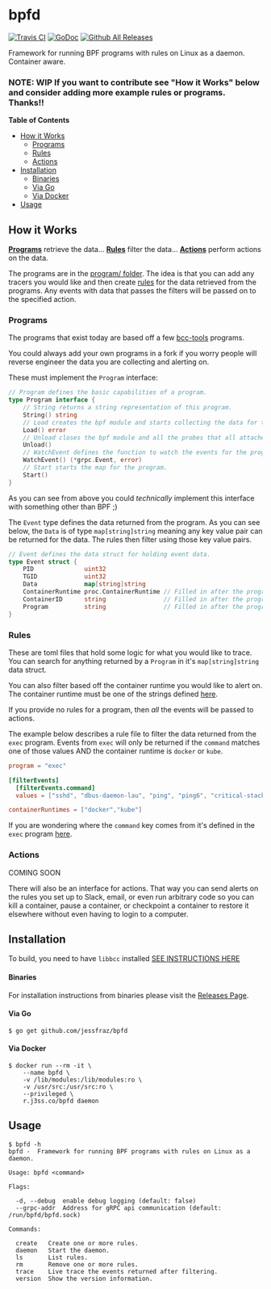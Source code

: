 # bpfd

[![Travis CI](https://img.shields.io/travis/jessfraz/bpfd.svg?style=for-the-badge)](https://travis-ci.org/jessfraz/bpfd)
[![GoDoc](https://img.shields.io/badge/godoc-reference-5272B4.svg?style=for-the-badge)](https://godoc.org/github.com/jessfraz/bpfd)
[![Github All Releases](https://img.shields.io/github/downloads/jessfraz/bpfd/total.svg?style=for-the-badge)](https://github.com/jessfraz/bpfd/releases)

Framework for running BPF programs with rules on Linux as a daemon. Container aware.

### NOTE: WIP If you want to contribute see "How it Works" below and consider adding more example rules or programs. Thanks!!

**Table of Contents**

* [How it Works](README.md#how-it-works)
   * [Programs](README.md#programs)
   * [Rules](README.md#rules)
   * [Actions](README.md#actions)
 * [Installation](README.md#installation)
      * [Binaries](README.md#binaries)
      * [Via Go](README.md#via-go)
      * [Via Docker](README.md#via-docker)
 * [Usage](README.md#usage)


## How it Works

[**Programs**](#programs) retrieve the data... 
[**Rules**](#rules) filter the data... 
[**Actions**](#actions) perform actions on the data.

The programs are in the [program/ folder](program). 
The idea is that you can add any tracers you would like 
and then create [rules](examples) for the data retrieved from the programs.
Any events with data that passes the filters will be passed on to the specified
action.

### Programs

The programs that exist today are based off a few
[bcc-tools](https://github.com/iovisor/bcc) programs. 

You could always add your own programs in a fork if you worry people will
reverse engineer the data you are collecting and alerting on.

These must implement the `Program` interface:

```go
// Program defines the basic capabilities of a program.
type Program interface {
    // String returns a string representation of this program.
    String() string
    // Load creates the bpf module and starts collecting the data for the program.
    Load() error
    // Unload closes the bpf module and all the probes that all attached to it.
    Unload()
    // WatchEvent defines the function to watch the events for the program.
    WatchEvent() (*grpc.Event, error)
    // Start starts the map for the program.
    Start()
}
```

As you can see from above you could _technically_ implement this interface with
something other than BPF ;)

The `Event` type defines the data returned from the program. As you can see
below, the `Data` is of type `map[string]string` meaning any key value pair can
be returned for the data. The rules then filter using those key value pairs.

```go
// Event defines the data struct for holding event data.
type Event struct {
    PID              uint32
    TGID             uint32
    Data             map[string]string
    ContainerRuntime proc.ContainerRuntime // Filled in after the program is run so you don't need to.
    ContainerID      string                // Filled in after the program is run so you don't need to.
    Program          string                // Filled in after the program is run so you don't need to.
}
```

### Rules

These are toml files that hold some logic for what you would like to trace. 
You can search for anything returned by a `Program` in it's `map[string]string`
data struct.

You can also filter based off the container runtime you would like to alert on.
The container runtime must be one of the strings defined 
[here](https://github.com/jessfraz/bpfd/blob/master/proc/proc.go#L24).

If you provide no rules for a program, then _all_ the events will be passed to
actions.

The example below describes a rule file to filter the data returned from the
`exec` program. Events from `exec` will only be returned if the `command` matches
one of those values AND the container runtime is `docker` or `kube`.

```toml
program = "exec"

[filterEvents]
  [filterEvents.command]
  values = ["sshd", "dbus-daemon-lau", "ping", "ping6", "critical-stack-", "pmmcli", "filemng", "PassengerAgent", "bwrap", "osdetect", "nginxmng", "sw-engine-fpm", "start-stop-daem"]

containerRuntimes = ["docker","kube"]
```

If you are wondering where the `command` key comes from it's defined in the
`exec` program [here](https://github.com/jessfraz/bpfd/blob/master/program/exec/exec.go#L200).

### Actions

COMING SOON

There will also be an interface for actions. That way you can send alerts 
on the rules you set up to Slack, email, or even run arbitrary code so you can
kill a container, pause a container, or checkpoint a container to restore it
elsewhere without even having to login to a computer.

## Installation

To build, you need to have `libbcc` installed [SEE INSTRUCTIONS HERE](https://github.com/iovisor/bcc/blob/master/INSTALL.md)


#### Binaries

For installation instructions from binaries please visit the [Releases Page](https://github.com/jessfraz/bpfd/releases).

#### Via Go

```console
$ go get github.com/jessfraz/bpfd
```

#### Via Docker

```console
$ docker run --rm -it \
    --name bpfd \
    -v /lib/modules:/lib/modules:ro \
    -v /usr/src:/usr/src:ro \
    --privileged \
    r.j3ss.co/bpfd daemon
```

## Usage

```console
$ bpfd -h
bpfd -  Framework for running BPF programs with rules on Linux as a daemon.

Usage: bpfd <command>

Flags:

  -d, --debug  enable debug logging (default: false)
  --grpc-addr  Address for gRPC api communication (default: /run/bpfd/bpfd.sock)

Commands:

  create   Create one or more rules.
  daemon   Start the daemon.
  ls       List rules.
  rm       Remove one or more rules.
  trace    Live trace the events returned after filtering.
  version  Show the version information.
```
